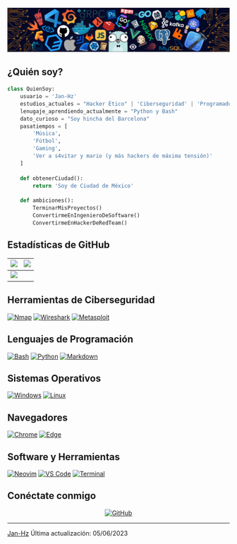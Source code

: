 ![Banner de GitHub](https://github.com/Jaydeep-Yadav/Jaydeep-Yadav/blob/main/banner.png)

## ¿Quién soy?

```python
class QuienSoy:
    usuario = 'Jan-Hz'
    estudios_actuales = "Hacker Ético" | 'Ciberseguridad' | 'Programador'
    lenugaje_aprendiendo_actualmente = "Python y Bash"
    dato_curioso = "Soy hincha del Barcelona"
    pasatiempos = [
        'Música',
        'Fútbol',
        'Gaming',
        'Ver a s4vitar y mario (y más hackers de máxima tensión)'
    ]
    
    def obtenerCiudad():
        return 'Soy de Ciudad de México'
    
    def ambiciones():
        TerminarMisProyectos()
        ConvertirmeEnIngenieroDeSoftware()
        ConvertirmeEnHackerDeRedTeam()
```

## Estadísticas de GitHub

<img src="https://github-readme-stats.vercel.app/api?username=jan-Hz&&show_icons=true&count_private=true&theme=github_dark">|<img src="https://github-readme-streak-stats.herokuapp.com/?user=jan-Hz&theme=blueberry_duo"/>
|---|---|
<img src="https://github-readme-stats.vercel.app/api/top-langs/?username=jan-Hz&layout=compact&theme=github_dark"/>|

## Herramientas de Ciberseguridad

<p>
    <a href="#"><img alt="Nmap" src="https://img.shields.io/badge/Nmap-%23000000.svg?logo=nmap&logoColor=white"></a>
    <a href="#"><img alt="Wireshark" src="https://img.shields.io/badge/Wireshark-%23167C80.svg?logo=wireshark&logoColor=white"></a>
    <a href="#"><img alt="Metasploit" src="https://img.shields.io/badge/Metasploit-%23121011.svg?logo=metasploit&logoColor=white"></a>
</p>

## Lenguajes de Programación

<p>
    <a href="#"><img alt="Bash" src="https://img.shields.io/badge/Bash-%23121011.svg?logo=gnu-bash&logoColor=white"></a>
    <a href="#"><img alt="Python" src="https://img.shields.io/badge/Python-%233776AB.svg?logo=python&logoColor=white"></a>
    <a href="#"><img alt="Markdown" src="https://img.shields.io/badge/Markdown-%23000000.svg?logo=markdown&logoColor=white"></a>
</p>

## Sistemas Operativos
<p>
    <a href="#"><img alt="Windows" src="https://img.shields.io/badge/Windows-0078D6?logo=windows&logoColor=white"></a>
    <a href="#"><img alt="Linux" src="https://img.shields.io/badge/Linux-FCC624?logo=linux&logoColor=black"></a>
</p>

## Navegadores
<p>
    <a href="#"><img alt="Chrome" src="https://img.shields.io/badge/Chrome-4285F4?logo=Google-Chrome&logoColor=white"></a>
    <a href="#"><img alt="Edge" src="https://img.shields.io/badge/Edge-0078D7?logo=Microsoft-edge&logoColor=white"></a>
</p>

## Software y Herramientas
<p>
    <a href="#"><img alt="Neovim" src="https://img.shields.io/badge/Neovim-%2357A143.svg?logo=neovim&logoColor=white"></a>
    <a href="#"><img alt="VS Code" src="https://img.shields.io/badge/VS%20Code-0078d7.svg?logo=visual-studio-code&logoColor=white"></a>
    <a href="#"><img alt="Terminal" src="https://img.shields.io/badge/Terminal-%23054020?logo=gnu-terminal&logoColor=white"></a>
</p>

## Conéctate conmigo
<p align="center">
  <a href="https://github.com/jan-Hz"><img alt="GitHub" src="https://img.shields.io/badge/GitHub-100000?style=for-the-badge&logo=github&logoColor=white"></a>
</p>

------
[Jan-Hz](https://github.com/jan-Hz)
Última actualización: 05/06/2023

